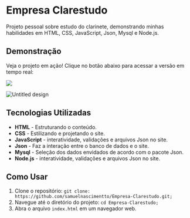 <h1>Empresa Clarestudo</h1>

<p>Projeto pessoal sobre estudo do clarinete, demonstrando minhas habilidades em HTML, CSS, JavaScript, Json, Mysql e Node.js.
</p>

<h2>Demonstração</h2><p>Veja o projeto em ação! Clique no botão abaixo para acessar a versão em tempo real:</p>
<a href="https://samuelnascimentto.github.io/calculadora-js/assets/index.html">
    <img src="https://github.com/user-attachments/assets/1f0925e7-4cc6-4401-8035-19ffa4b95198"> <p><p>
</a>


![Untitled design](https://github.com/user-attachments/assets/5d547c8e-3871-4a66-aae2-9f35233633cc)


<h2>Tecnologias Utilizadas</h2>

- **HTML** - Estruturando o conteúdo.
- **CSS** - Estilizando e projetando o site.
- **JavaScript** - interatividade, validações e arquivos Json no site.
- **Json** - Faz a interação entre o banco de dados e o site.
- **Mysql** - Seleção dos dados envidados de acordo com o pacote Json.
- **Node.js** - interatividade, validações e arquivos Json no site.


<h2>Como Usar</h2>
<ol>
<li>Clone o repositório: <code>git clone: https://github.com/samuelnascimentto/Empresa-Clarestudo.git;</code></li>
<li>Navegue até o diretório do projeto: <code>cd Empresa-Clarestudo;</code></li>
<li>Abra o arquivo <code>index.html</code> em um navegador web.</li>
</ol>
